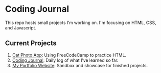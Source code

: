 <h1>Coding Journal</h1>
This repo hosts small projects I'm working on. I'm focusing on HTML, CSS, and Javascript.
<br>
<h2>Current Projects</h2>
<ol>
  <li><a href="https://github.com/Zacharyjpeter/coding-journal/blob/main/Cat%20Photo%20App.html">Cat Photo App</a>: Using FreeCodeCamp to practice HTML. 
  <li><a href="https://github.com/Zacharyjpeter/coding-journal/blob/main/journal.md">Coding Journal</a>: Daily log of what I've learned so far.
  <li><a href="https://zacharyjpeter.github.io">My Portfolio Website</a>: Sandbox and showcase for finished projects.</li>
</ol>
